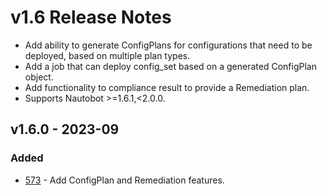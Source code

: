 # v1.6 Release Notes

- Add ability to generate ConfigPlans for configurations that need to be deployed, based on multiple plan types.
- Add a job that can deploy config_set based on a generated ConfigPlan object.
- Add functionality to compliance result to provide a Remediation plan.
- Supports Nautobot >=1.6.1,<2.0.0.

## v1.6.0 - 2023-09

### Added

- [573](https://github.com/nautobot/nautobot-plugin-golden-config/pull/573) - Add ConfigPlan and Remediation features.
